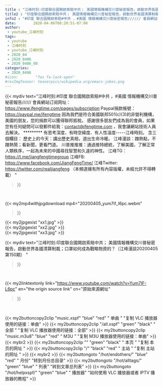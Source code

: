 ```yaml
---
title : "江峰时刻:印度聯合國開啟索賠中共； 美國情報機構交川普秘密報告，啟動世界各國清算制裁；口罩如何成為戰略物資的？（江峰漫談20200405第150期） "
title2 : "印度聯合國開啟索賠中共； 美國情報機構交川普秘密報告，啟動世界各國清算制裁；口罩如何成為戰略物資的？（江峰漫談20200405第150期） "
info2 : "#印度 聯合國開啟索賠#中共 ，#美國 情報機構交川普秘密報告////// 會員網站订阅网址：https://www.jfengtime.com/pages/subscription Paypal捐款帳號：https://paypal.me/jfengtime  因為我們是符合美國联邦501(c)(3)的非營利機構，美國的朋友，您的捐款可以獲得聯邦抵稅。 感謝很多朋友們成為我的會員，如果您有任何疑問可以發郵件給我：contact@jfengtime.com ，我會讓網站技術人員去解決。     ********* 有思考深度、有時空緯度、有人性溫度-----江峰時刻。 含三個欄目： 歷史上的今天：講出歷史真相，道出生命冷暖。 江峰漫談：蹭熱點，不蹭熱鬧；看新聞，更看門道。 川普推推推：通過推特總統，了解美國，了解正常人類秩序，一起為未來的中國尋找智慧和久違的神性。  江峰TG：https://t.me/jiangfengtimegroup 江峰FB: https://www.facebook.com/JiangFengTime/ 江峰Twitter: https://twitter.com/realjiangfeng （本頻道擁有所有內容版權，未經允許不得轉載） "
date:        2020-04-06T08:20:51-07:00
author:
 - youtube_江峰时刻
tags:
 - youtube
 - 江峰时刻
 - youtube_江峰时刻
 - 2020_04
 - 2020_0406
 - 2020_0406_08
categories:
 - 2020_0406
#icon:        "fas fa-lock-open"
#resImgTeaser: teaserpics/wikipedia.org/emacs-jokes.png
---
```


{{< mydiv text="江峰时刻:#印度 聯合國開啟索賠#中共 ，#美國 情報機構交川普秘密報告////// 會員網站订阅网址：https://www.jfengtime.com/pages/subscription Paypal捐款帳號：https://paypal.me/jfengtime  因為我們是符合美國联邦501(c)(3)的非營利機構，美國的朋友，您的捐款可以獲得聯邦抵稅。 感謝很多朋友們成為我的會員，如果您有任何疑問可以發郵件給我：contact@jfengtime.com ，我會讓網站技術人員去解決。     ********* 有思考深度、有時空緯度、有人性溫度-----江峰時刻。 含三個欄目： 歷史上的今天：講出歷史真相，道出生命冷暖。 江峰漫談：蹭熱點，不蹭熱鬧；看新聞，更看門道。 川普推推推：通過推特總統，了解美國，了解正常人類秩序，一起為未來的中國尋找智慧和久違的神性。  江峰TG：https://t.me/jiangfengtimegroup 江峰FB: https://www.facebook.com/JiangFengTime/ 江峰Twitter: https://twitter.com/realjiangfeng （本頻道擁有所有內容版權，未經允許不得轉載） "
>}}
<br>


{{< my2mp4withjpgdownload mp4="20200405_yum7if_l6pc.webm"
>}}

{{< my2jpgexist "xx1.jpg" >}}<br>
{{< my2jpgexist "xx2.jpg" >}}<br>
{{< my2jpgexist "xx3.jpg" >}}<br>



{{< mydiv text="江峰时刻:印度聯合國開啟索賠中共； 美國情報機構交川普秘密報告，啟動世界各國清算制裁；口罩如何成為戰略物資的？（江峰漫談20200405第150期） "
>}}
<br>

{{< my2linktextonly link="https://www.youtube.com/watch?v=Yum7IF-L6pc"
en="the origin source link" cn="原始來源網址"
>}}


<br>

{{< my2buttoncopy2clip "music.xspf"        "blue"   "red"    " 单曲 "  "复制 VLC 播放器使用的链接：单曲" >}} {{< my2buttoncopy2clip "/all.xspf"         "green"  "black"  " 全部 "  "复制 VLC 播放器使用的链接：全部" >}} {{< my2buttoncopy2clip "music.m3u8"        "blue"   "red"    " M3U  "    "复制 M3U 播放器使用的链接：单曲" >}} {{< mybr2 >}} {{< my2buttoncopy2clip ""                  "green"  "black"  " 本页 "    "复制 本页的网址 " >}} {{< my2buttoncopy2clip "/"                 "black"  "red"    " 主站 "    "复制 主站的网址 " >}} {{< mybr2 >}} {{< my2buttongoto      "/hot/endothers/"   "blue"   "red"    " 月份"   "转到月份总目录" >}} {{< my2buttongoto      "/hot/alltags/"     "green"  "blue"   " 列表"   "转到文章总列表" >}} {{< my2buttongoto      "/hot/helpxspf/"    "green"  "blue"   " 播放器" "如何使用 VLC 播放器或者 IPTV 播放器的教程" >}} 
